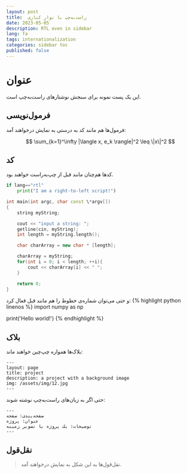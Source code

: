 ```yaml
---
layout: post
title:  راست‌به‌چپ با نوار کناری
date: 2023-05-05
description: RTL even in sidebar
lang: fa
tags: internationalization
categories: sidebar toc 
published: false
---
```


# عنوان
این یک پست نمونه برای سنجش نوشتارهای راست‌به‌چپ است.


## فرمول‌نویسی
فرمول‌ها هم مانند کد به درستی به نمایش در‌خواهند آمد:


$$
\sum_{k=1}^\infty |\langle x, e_k \rangle|^2 \leq \|x\|^2
$$

## کد
کدها هم‌چنان مانند قبل از چپ‌به‌راست خواهند بود.

```python
if lang=="rtl"
    print("I am a right-to-left script!")
```

```c++
int main(int argc, char const \*argv[])
{
    string myString;

    cout << "input a string: ";
    getline(cin, myString);
    int length = myString.length();

    char charArray = new char * [length];

    charArray = myString;
    for(int i = 0; i < length; ++i){
        cout << charArray[i] << " ";
    }

    return 0;
}
```

و حتی می‌توان شماره‌ی خطوط را هم مانند قبل قعال کرد:
{% highlight python linenos %}
import numpy as np

print('Hello world!')
{% endhighlight %}



## بلاک
بلاک‌ها همواره چپ‌چین خواهند ماند:

    ---
    layout: page
    title: project
    description: a project with a background image
    img: /assets/img/12.jpg
    ---
    
حتی اگر به زبان‌های راست‌به‌چپ نوشته شوند:
    
    ---
    صفحه‌بندی: صفحه
    عنوان: پروژه
    توضیحات: یک پروژه با تصویر زمینه
    ---
    
## نقل‌قول
> نقل‌قول‌ها به این شکل به نمایش درخواهند آمد.
